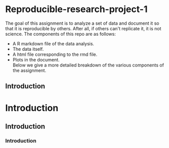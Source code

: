 Reproducible-research-project-1
===============================

The goal of this assignment is to analyze a set of data and document it so that it is reproducible by others. After all, if others can't replicate it, it is not science. The components of this repo are as follows:  
* A R markdown file of the data analysis.
* The data itself.
* A html file corresponding to the rmd file.
* Plots in the document.  
Below we give a more detailed breakdown of the various components of the assignment.

Introduction
------------
# Introduction
## Introduction
### Introduction


